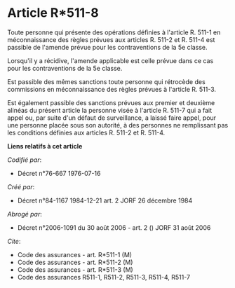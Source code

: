 # Article R*511-8

Toute personne qui présente des opérations définies à l'article R. 511-1 en méconnaissance des règles prévues aux articles R.
511-2 et R. 511-4 est passible de l'amende prévue pour les contraventions de la 5e classe.

Lorsqu'il y a récidive, l'amende applicable est celle prévue dans ce cas pour les contraventions de la 5e classe.

Est passible des mêmes sanctions toute personne qui rétrocède des commissions en méconnaissance des règles prévues à
l'article R. 511-3.

Est également passible des sanctions prévues aux premier et deuxième alinéas du présent article la personne visée à l'article
R. 511-7 qui a fait appel ou, par suite d'un défaut de surveillance, a laissé faire appel, pour une personne placée sous son
autorité, à des personnes ne remplissant pas les conditions définies aux articles R. 511-2 et R. 511-4.

**Liens relatifs à cet article**

_Codifié par_:

  - Décret n°76-667 1976-07-16

_Créé par_:

  - Décret n°84-1167 1984-12-21 art. 2 JORF 26 décembre 1984

_Abrogé par_:

  - Décret n°2006-1091 du 30 août 2006 - art. 2 () JORF 31 août 2006

_Cite_:

  - Code des assurances - art. R*511-1 (M)
  - Code des assurances - art. R*511-2 (M)
  - Code des assurances - art. R*511-3 (M)
  - Code des assurances R511-1, R511-2, R511-3, R511-4, R511-7
